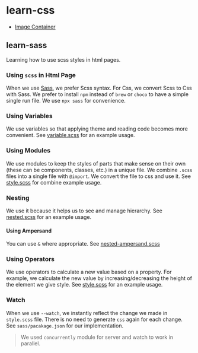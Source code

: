 # learn-css

- [Image Container](css/image-container/image-container.md)

## learn-sass

Learning how to use scss styles in html pages.

### Using `scss` in Html Page

When we use [Sass](https://sass-lang.com/), we prefer Scss syntax. For Css,
we convert Scss to Css with Sass. We prefer to install `npm` instead of `brew`
or `choco` to have a simple single run file. We use `npx sass` for convenience.

### Using Variables

We use variables so that applying theme and reading code becomes more
convenient. See [variable.scss](sass/variable.scss) for an example usage.

### Using Modules

We use modules to keep the styles of parts that make sense on their own (these
can be components, classes, etc.) in a unique file. We combine `.scss` files
into a single file with `@import`. We convert the file to css and use it. See
[style.scss](sass/style.scss) for combine example usage.

### Nesting

We use it because it helps us to see and manage hierarchy. See
[nested.scss](sass/nested.scss) for an example usage.

#### Using Ampersand

You can use `&` where appropriate. See
[nested-ampersand.scss](sass/nested-ampersand.scss)

### Using Operators

We use operators to calculate a new value based on a property. For example, we
calculate the new value by increasing/decreasing the height of the element we
give style. See [style.scss](sass/style.scss) for an example usage.

### Watch

When we use `--watch`, we instantly reflect the change we made in `style.scss`
file. There is no need to generate `css` again for each change. See
`sass/pacakage.json` for our implementation.

> We used `concurrently` module for server and watch to work in parallel.
